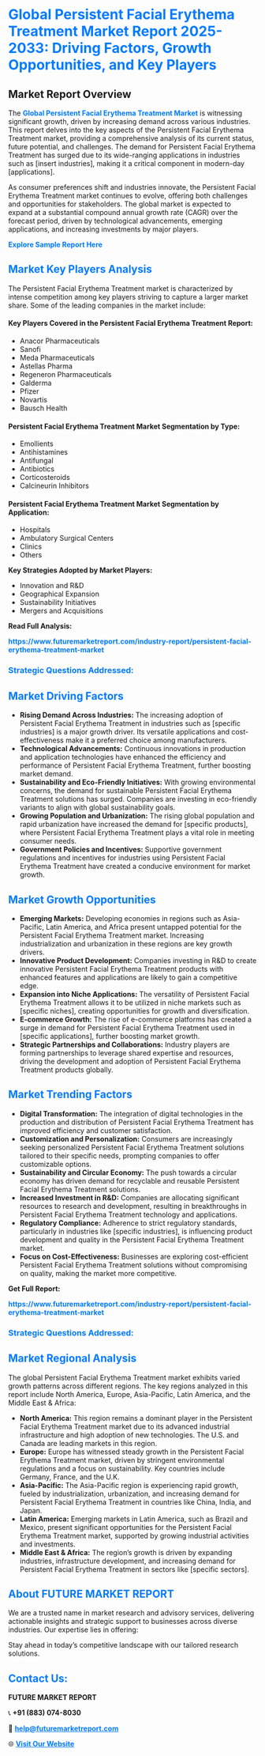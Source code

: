 <h1 style="color: #007BFF;">Global Persistent Facial Erythema Treatment Market Report 2025-2033: Driving Factors, Growth Opportunities, and Key Players</h1>

<section id="overview">
<h2>Market Report Overview</h2>
<p>The <a href="https://www.futuremarketreport.com/industry-report/persistent-facial-erythema-treatment-market" style="color: #007BFF; text-decoration: none;"><strong>Global Persistent Facial Erythema Treatment Market</strong></a> is witnessing significant growth, driven by increasing demand across various industries. This report delves into the key aspects of the Persistent Facial Erythema Treatment market, providing a comprehensive analysis of its current status, future potential, and challenges. The demand for Persistent Facial Erythema Treatment has surged due to its wide-ranging applications in industries such as [insert industries], making it a critical component in modern-day [applications].</p>
<p>As consumer preferences shift and industries innovate, the Persistent Facial Erythema Treatment market continues to evolve, offering both challenges and opportunities for stakeholders. The global market is expected to expand at a substantial compound annual growth rate (CAGR) over the forecast period, driven by technological advancements, emerging applications, and increasing investments by major players.</p>
</section>

<section id="overview">
<p><a href="https://www.futuremarketreport.com/request-sample/reportId=77211" style="color: #007BFF; text-decoration: none;"><strong>Explore Sample Report Here</strong></a></p>
</section>

<section id="key-players">
<h2 style="color: #007BFF;">Market Key Players Analysis</h2>
<p>The Persistent Facial Erythema Treatment market is characterized by intense competition among key players striving to capture a larger market share. Some of the leading companies in the market include:</p>
<h4>Key Players Covered in the Persistent Facial Erythema Treatment Report:</h4>
<ul><li>Anacor Pharmaceuticals</li><li>Sanofi</li><li>Meda Pharmaceuticals</li><li>Astellas Pharma</li><li>Regeneron Pharmaceuticals</li><li>Galderma</li><li>Pfizer</li><li>Novartis</li><li>Bausch Health</li></ul>
<h4>Persistent Facial Erythema Treatment Market Segmentation by Type:</h4>
<ul><li>Emollients</li><li>Antihistamines</li><li>Antifungal</li><li>Antibiotics</li><li>Corticosteroids</li><li>Calcineurin Inhibitors</li></ul>

<h4>Persistent Facial Erythema Treatment Market Segmentation by Application:</h4>
<ul><li>Hospitals</li><li>Ambulatory Surgical Centers</li><li>Clinics</li><li>Others</li></ul>
<p><strong>Key Strategies Adopted by Market Players:</strong></p>
<ul>
<li>Innovation and R&D</li>
<li>Geographical Expansion</li>
<li>Sustainability Initiatives</li>
<li>Mergers and Acquisitions</li>
</ul>
</section>

<section>
<p><strong>Read Full Analysis: </strong></p><a href="https://www.futuremarketreport.com/industry-report/persistent-facial-erythema-treatment-market" style="color: #007BFF; text-decoration: none;"><strong>https://www.futuremarketreport.com/industry-report/persistent-facial-erythema-treatment-market</strong></a>
<h3 style="color: #007BFF;">Strategic Questions Addressed:</h3>
</section>

<section id="driving-factors">
<h2 style="color: #007BFF;">Market Driving Factors</h2>
<ul>
<li><strong>Rising Demand Across Industries:</strong> The increasing adoption of Persistent Facial Erythema Treatment in industries such as [specific industries] is a major growth driver. Its versatile applications and cost-effectiveness make it a preferred choice among manufacturers.</li>
<li><strong>Technological Advancements:</strong> Continuous innovations in production and application technologies have enhanced the efficiency and performance of Persistent Facial Erythema Treatment, further boosting market demand.</li>
<li><strong>Sustainability and Eco-Friendly Initiatives:</strong> With growing environmental concerns, the demand for sustainable Persistent Facial Erythema Treatment solutions has surged. Companies are investing in eco-friendly variants to align with global sustainability goals.</li>
<li><strong>Growing Population and Urbanization:</strong> The rising global population and rapid urbanization have increased the demand for [specific products], where Persistent Facial Erythema Treatment plays a vital role in meeting consumer needs.</li>
<li><strong>Government Policies and Incentives:</strong> Supportive government regulations and incentives for industries using Persistent Facial Erythema Treatment have created a conducive environment for market growth.</li>
</ul>
</section>

<section id="growth-opportunities">
<h2 style="color: #007BFF;">Market Growth Opportunities</h2>
<ul>
<li><strong>Emerging Markets:</strong> Developing economies in regions such as Asia-Pacific, Latin America, and Africa present untapped potential for the Persistent Facial Erythema Treatment market. Increasing industrialization and urbanization in these regions are key growth drivers.</li>
<li><strong>Innovative Product Development:</strong> Companies investing in R&D to create innovative Persistent Facial Erythema Treatment products with enhanced features and applications are likely to gain a competitive edge.</li>
<li><strong>Expansion into Niche Applications:</strong> The versatility of Persistent Facial Erythema Treatment allows it to be utilized in niche markets such as [specific niches], creating opportunities for growth and diversification.</li>
<li><strong>E-commerce Growth:</strong> The rise of e-commerce platforms has created a surge in demand for Persistent Facial Erythema Treatment used in [specific applications], further boosting market growth.</li>
<li><strong>Strategic Partnerships and Collaborations:</strong> Industry players are forming partnerships to leverage shared expertise and resources, driving the development and adoption of Persistent Facial Erythema Treatment products globally.</li>
</ul>
</section>

<section id="trending-factors">
<h2 style="color: #007BFF;">Market Trending Factors</h2>
<ul>
<li><strong>Digital Transformation:</strong> The integration of digital technologies in the production and distribution of Persistent Facial Erythema Treatment has improved efficiency and customer satisfaction.</li>
<li><strong>Customization and Personalization:</strong> Consumers are increasingly seeking personalized Persistent Facial Erythema Treatment solutions tailored to their specific needs, prompting companies to offer customizable options.</li>
<li><strong>Sustainability and Circular Economy:</strong> The push towards a circular economy has driven demand for recyclable and reusable Persistent Facial Erythema Treatment solutions.</li>
<li><strong>Increased Investment in R&D:</strong> Companies are allocating significant resources to research and development, resulting in breakthroughs in Persistent Facial Erythema Treatment technology and applications.</li>
<li><strong>Regulatory Compliance:</strong> Adherence to strict regulatory standards, particularly in industries like [specific industries], is influencing product development and quality in the Persistent Facial Erythema Treatment market.</li>
<li><strong>Focus on Cost-Effectiveness:</strong> Businesses are exploring cost-efficient Persistent Facial Erythema Treatment solutions without compromising on quality, making the market more competitive.</li>
</ul>
</section>

<section>
<p><strong>Get Full Report: </strong></p><a href="https://www.futuremarketreport.com/industry-report/persistent-facial-erythema-treatment-market" style="color: #007BFF; text-decoration: none;"><strong>https://www.futuremarketreport.com/industry-report/persistent-facial-erythema-treatment-market</strong></a>
<h3 style="color: #007BFF;">Strategic Questions Addressed:</h3>
</section>


<section id="regional-analysis">
<h2 style="color: #007BFF;">Market Regional Analysis</h2>
<p>The global Persistent Facial Erythema Treatment market exhibits varied growth patterns across different regions. The key regions analyzed in this report include North America, Europe, Asia-Pacific, Latin America, and the Middle East & Africa:</p>
<ul>
<li><strong>North America:</strong> This region remains a dominant player in the Persistent Facial Erythema Treatment market due to its advanced industrial infrastructure and high adoption of new technologies. The U.S. and Canada are leading markets in this region.</li>
<li><strong>Europe:</strong> Europe has witnessed steady growth in the Persistent Facial Erythema Treatment market, driven by stringent environmental regulations and a focus on sustainability. Key countries include Germany, France, and the U.K.</li>
<li><strong>Asia-Pacific:</strong> The Asia-Pacific region is experiencing rapid growth, fueled by industrialization, urbanization, and increasing demand for Persistent Facial Erythema Treatment in countries like China, India, and Japan.</li>
<li><strong>Latin America:</strong> Emerging markets in Latin America, such as Brazil and Mexico, present significant opportunities for the Persistent Facial Erythema Treatment market, supported by growing industrial activities and investments.</li>
<li><strong>Middle East & Africa:</strong> The region’s growth is driven by expanding industries, infrastructure development, and increasing demand for Persistent Facial Erythema Treatment in sectors like [specific sectors].</li>
</ul>
</section>

<footer>
<h2 style="color: #007BFF;">About FUTURE MARKET REPORT</h2>
<p>We are a trusted name in market research and advisory services, delivering actionable insights and strategic support to businesses across diverse industries. Our expertise lies in offering:</p>

<p>Stay ahead in today’s competitive landscape with our tailored research solutions.</p>

<h2 style="color: #007BFF;">Contact Us:</h2>
<p><strong>FUTURE MARKET REPORT</strong></p>
<p>📞 <strong>+91 (883) 074-8030</strong></p>
<p>📧 <strong><a href="mailto:help@futuremarketreport.com" style="color: #007BFF;">help@futuremarketreport.com</a></strong></p>
<p>🌐 <strong><a href="https://www.futuremarketreport.com/" style="color: #007BFF;">Visit Our Website</a></strong></p>
</footer>